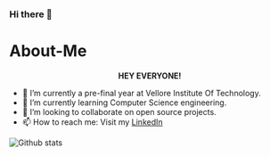 ### Hi there 👋

# About-Me
<p align="center"><b>HEY EVERYONE!</b></p>


- 🔭 I’m currently a pre-final year  at Vellore Institute Of Technology.
- 🌱 I’m currently learning Computer Science engineering.
- 👯 I’m looking to collaborate on open source projects.
- 📫 How to reach me: Visit my [LinkedIn](https://www.linkedin.com/in/tithi-patel-ab4989207/)


![Github stats](https://github-readme-stats.vercel.app/api?username=Tithi1408)

